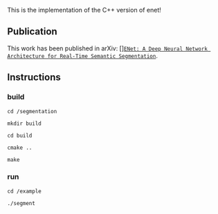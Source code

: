 This is the implementation of the C++ version of enet!

## Publication
This work has been published in arXiv: [][`ENet: A Deep Neural Network Architecture for Real-Time Semantic Segmentation`](https://arxiv.org/abs/1606.02147).

## Instructions
### build
  
  `cd /segmentation`
  
  `mkdir build`
  
  `cd build`
  
  `cmake ..`
  
  `make`

### run
  `cd /example`
  
  `./segment`
